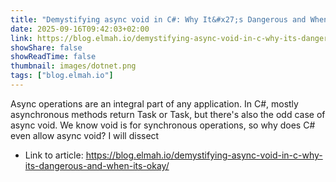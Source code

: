 ```yaml
---
title: "Demystifying async void in C#: Why It&#x27;s Dangerous and When It&#x27;s Okay"
date: 2025-09-16T09:42:03+02:00
link: https://blog.elmah.io/demystifying-async-void-in-c-why-its-dangerous-and-when-its-okay/
showShare: false
showReadTime: false
thumbnail: images/dotnet.png
tags: ["blog.elmah.io"]
---
```

Async operations are an integral part of any application. In C#, mostly asynchronous methods return Task or Task<T>, but there's also the odd case of async void. We know void is for synchronous operations, so why does C# even allow async void? I will dissect

- Link to article: https://blog.elmah.io/demystifying-async-void-in-c-why-its-dangerous-and-when-its-okay/